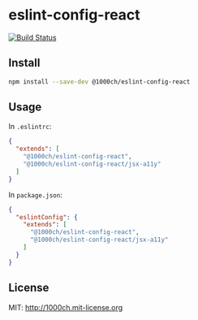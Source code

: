 # eslint-config-react

[![Build Status](https://travis-ci.org/1000ch/eslint-config-react.svg?branch=master)](https://travis-ci.org/1000ch/eslint-config-react)

## Install

```sh
npm install --save-dev @1000ch/eslint-config-react
```

## Usage

In `.eslintrc`:

```json
{
  "extends": [
    "@1000ch/eslint-config-react",
    "@1000ch/eslint-config-react/jsx-a11y"
  ]
}
```

In `package.json`:

```json
{
  "eslintConfig": {
    "extends": [
      "@1000ch/eslint-config-react",
      "@1000ch/eslint-config-react/jsx-a11y"
    ]
  }
}
```

## License

MIT: http://1000ch.mit-license.org
